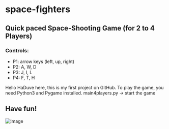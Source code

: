 # space-fighters
## Quick paced Space-Shooting Game (for 2 to 4 Players)

### Controls:

 - P1: arrow keys (left, up, right)
 - P2: A, W, D
 - P3: J, I, L
 - P4: F, T, H

Hello HaDuve here,
this is my first project on GitHub.
To play the game, you need Python3 and Pygame installed.
main4players.py -> start the game

## Have fun!

![image](https://user-images.githubusercontent.com/48185176/180592199-735dc84d-5f36-4cce-b064-a65dddea36c9.png)

